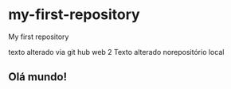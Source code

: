 # my-first-repository
My first repository

texto alterado via git hub web 2
Texto alterado norepositório local

## Olá mundo!
